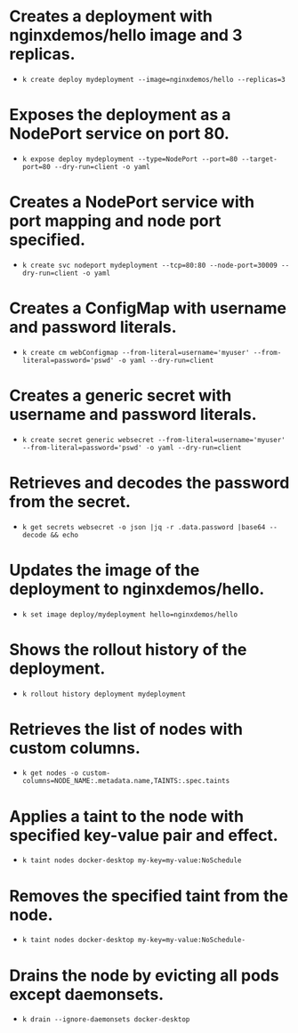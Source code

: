 # Creates a deployment with nginxdemos/hello image and 3 replicas.
- `k create deploy mydeployment --image=nginxdemos/hello --replicas=3`

# Exposes the deployment as a NodePort service on port 80.
- `k expose deploy mydeployment --type=NodePort --port=80 --target-port=80 --dry-run=client -o yaml`

# Creates a NodePort service with port mapping and node port specified.
- `k create svc nodeport mydeployment --tcp=80:80 --node-port=30009 --dry-run=client -o yaml`

# Creates a ConfigMap with username and password literals.
- `k create cm webConfigmap --from-literal=username='myuser' --from-literal=password='pswd' -o yaml --dry-run=client`

# Creates a generic secret with username and password literals.
- `k create secret generic websecret --from-literal=username='myuser' --from-literal=password='pswd' -o yaml --dry-run=client`

# Retrieves and decodes the password from the secret.
- `k get secrets websecret -o json |jq -r .data.password |base64 --decode && echo`

# Updates the image of the deployment to nginxdemos/hello.
- `k set image deploy/mydeployment hello=nginxdemos/hello`

# Shows the rollout history of the deployment.
- `k rollout history deployment mydeployment`

# Retrieves the list of nodes with custom columns.
- `k get nodes -o custom-columns=NODE_NAME:.metadata.name,TAINTS:.spec.taints`

# Applies a taint to the node with specified key-value pair and effect.
- `k taint nodes docker-desktop my-key=my-value:NoSchedule`

# Removes the specified taint from the node.
- `k taint nodes docker-desktop my-key=my-value:NoSchedule-`

# Drains the node by evicting all pods except daemonsets.
- `k drain --ignore-daemonsets docker-desktop`
